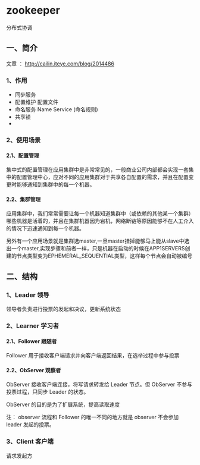 # zookeeper

分布式协调

## 一、简介

文章 ： http://cailin.iteye.com/blog/2014486

### 1、作用
- 同步服务
- 配置维护 配置文件
- 命名服务 Name Service (命名规则)
- 共享锁
 -

### 2、使用场景

#### 2.1、配置管理

集中式的配置管理在应用集群中是非常常见的，一般商业公司内部都会实现一套集中的配置管理中心，应对不同的应用集群对于共享各自配置的需求，并且在配置变更时能够通知到集群中的每一个机器。

#### 2.2、集群管理
应用集群中，我们常常需要让每一个机器知道集群中（或依赖的其他某一个集群）哪些机器是活着的，并且在集群机器因为宕机，网络断链等原因能够不在人工介入的情况下迅速通知到每一个机器。

另外有一个应用场景就是集群选master,一旦master挂掉能够马上能从slave中选出一个master,实现步骤和前者一样，只是机器在启动的时候在APP1SERVERS创建的节点类型变为EPHEMERAL_SEQUENTIAL类型，这样每个节点会自动被编号


## 二、结构


### 1、Leader 领导
领导者负责进行投票的发起和决议，更新系统状态

### 2、Learner 学习者

#### 2.1、Follower 跟随者
Follower 用于接收客户端请求并向客户端返回结果，在选举过程中参与投票

#### 2.2、ObServer 观察者
ObServer 接收客户端连接，将写请求转发给 Leader 节点。但 ObServer 不参与投票过程，只同步 Leader 的状态。

ObServer 的目的是为了扩展系统，提高读取速度

注：
observer 流程和 Follower 的唯一不同的地方就是 observer 不会参加 leader 发起的投票。

### 3、Client 客户端
请求发起方
